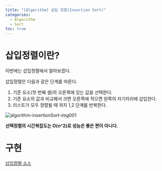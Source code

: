 ```yaml
---
title: "[Algorithm] 삽입 정렬(Insertion Sort)"
categories: 
  - Algorithm
  - Sort
toc: true
---
```


# 삽입정렬이란?

이번에는 삽입정렬에서 알아보겠다.  

삽입정렬은 다음과 같은 단계를 따른다.

1. 기준 요소(첫 번째 셀)의 오른쪽에 있는 값을 선택한다.
2. 기준 요소의 값과 비교해서 크면 오른쪽에 작으면 왼쪽의 자기자리에 삽입한다.
3. 리스트가 모두 정렬될 때 까지 1,2 단계를 반복한다.

![algorithm-insertionSort-img001]({{site.url}}/assets/images/algorithm-insertionSort-img001.png)  

**선택정렬의 시간복잡도는 O(n^2)로 성능은 좋은 편이 아니다.**

# 구현

[삽입정렬 소스](https://github.com/ironring9/data_structure_by_js/blob/master/InsertionSort.js)
